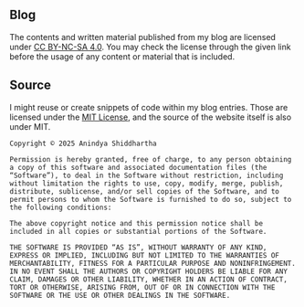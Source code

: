 ## Blog

The contents and written material published from my blog are licensed
under [CC BY-NC-SA 4.0](https://creativecommons.org/licenses/by-nc-sa/4.0/). You
may check the license through the given link before the usage of any content
or material that is included.

## Source

I might reuse or create snippets of code within my blog entries. Those are licensed
under the [MIT License](), and the source of the website itself is also under MIT.

```
Copyright © 2025 Anindya Shiddhartha

Permission is hereby granted, free of charge, to any person obtaining a copy of this software and associated documentation files (the “Software”), to deal in the Software without restriction, including without limitation the rights to use, copy, modify, merge, publish, distribute, sublicense, and/or sell copies of the Software, and to permit persons to whom the Software is furnished to do so, subject to the following conditions:

The above copyright notice and this permission notice shall be included in all copies or substantial portions of the Software.

THE SOFTWARE IS PROVIDED “AS IS”, WITHOUT WARRANTY OF ANY KIND, EXPRESS OR IMPLIED, INCLUDING BUT NOT LIMITED TO THE WARRANTIES OF MERCHANTABILITY, FITNESS FOR A PARTICULAR PURPOSE AND NONINFRINGEMENT. IN NO EVENT SHALL THE AUTHORS OR COPYRIGHT HOLDERS BE LIABLE FOR ANY CLAIM, DAMAGES OR OTHER LIABILITY, WHETHER IN AN ACTION OF CONTRACT, TORT OR OTHERWISE, ARISING FROM, OUT OF OR IN CONNECTION WITH THE SOFTWARE OR THE USE OR OTHER DEALINGS IN THE SOFTWARE.
```
